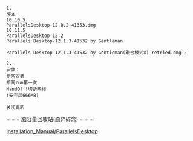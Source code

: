 ```
1.
版本
10.10.5
ParallelsDesktop-12.0.2-41353.dmg
10.11.5
ParallelsDesktop-12.2
Parallels Desktop-12.1.3-41532 by Gentleman

Parallels Desktop-12.1.3-41532 by Gentleman(融合模式x)-retried.dmg ✓

2.
安装：
断网安装
断网run第一次
HandOff!切断网络
(安完后666MB)

关闭更新

```

= = = 脑容量回收站(原碎碎念) = = =

[Installation_Manual/ParallelsDesktop](https://github.com/7900ms/00nottheater_deserted/tree/master/Installation_Manual/ParallelsDesktop)

